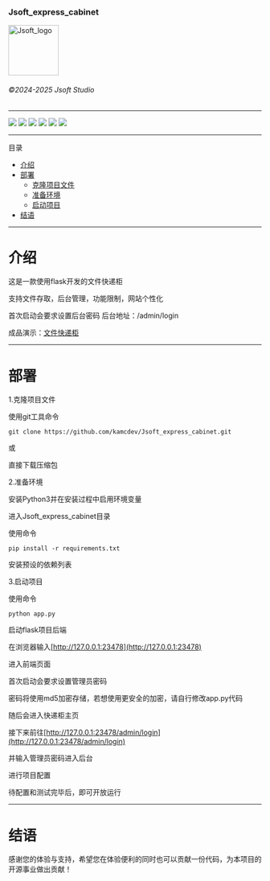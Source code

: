 ### Jsoft_express_cabinet

 <img src="https://www.jsoftstudio.top/css/Jsoft_logo.png" width = "100" height = "100" alt="Jsoft_logo" align=center />

###### ©2024-2025 Jsoft Studio

------

<img src="https://img.shields.io/github/stars/kamcdev/Jsoft_express_cabinet.svg">

<img src="https://img.shields.io/badge/Python-3.13.7-blue">

<img src="https://img.shields.io/badge/交流QQ群-984242265-purple">

<img src="https://img.shields.io/badge/B站-J软件官方-light">

<img src="https://img.shields.io/badge/官网-www.jsoftstudio.top-yellow">

<img src="https://img.shields.io/badge/使用提示-生产环境建议使用venv虚拟环境-red">

------

目录
* [介绍](#介绍)
* [部署](#部署)
    * [克隆项目文件](#克隆)
    * [准备环境](#准备)
    * [启动项目](#启动)
* [结语](#结语)

<p id="介绍"></p>

------

# 介绍

这是一款使用flask开发的文件快递柜

支持文件存取，后台管理，功能限制，网站个性化

首次启动会要求设置后台密码
后台地址：/admin/login

成品演示：[文件快递柜](https://file.jsoftstudio.top/)

<p id="部署"></p>

------

# 部署

<p id="克隆"></p>

1.克隆项目文件

使用git工具命令

```
git clone https://github.com/kamcdev/Jsoft_express_cabinet.git
```

或

直接下载压缩包

<p id="准备"></p>

2.准备环境

安装Python3并在安装过程中启用环境变量

进入Jsoft_express_cabinet目录

使用命令

```
pip install -r requirements.txt
```

安装预设的依赖列表

<p id="启动"></p>

3.启动项目

使用命令

```
python app.py
```

启动flask项目后端

在浏览器输入[http://127.0.0.1:23478](http://127.0.0.1:23478)

进入前端页面

首次启动会要求设置管理员密码

密码将使用md5加密存储，若想使用更安全的加密，请自行修改app.py代码

随后会进入快递柜主页

接下来前往[http://127.0.0.1:23478/admin/login](http://127.0.0.1:23478/admin/login)

并输入管理员密码进入后台

进行项目配置

待配置和测试完毕后，即可开放运行

<p id="结语"></p>

------

# 结语

感谢您的体验与支持，希望您在体验便利的同时也可以贡献一份代码，为本项目的开源事业做出贡献！